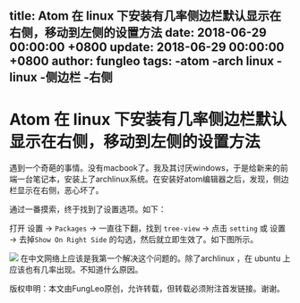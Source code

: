 title: Atom 在 linux 下安装有几率侧边栏默认显示在右侧，移动到左侧的设置方法
date: 2018-06-29 00:00:00 +0800
update: 2018-06-29 00:00:00 +0800
author: fungleo
tags:
    -atom
    -arch linux
    -linux
    -侧边栏
    -右侧
---

# Atom 在 linux 下安装有几率侧边栏默认显示在右侧，移动到左侧的设置方法

遇到一个奇葩的事情。没有macbook了。我及其讨厌windows，于是给新来的前端一台笔记本，安装上了archlinux系统。在安装好atom编辑器之后，发现，侧边栏显示在右侧，恶心坏了。

通过一番摸索，终于找到了设置选项。如下：

打开 设置 → `Packages` → 一直往下翻，找到 `tree-view` → 点击 `setting` 或 设置 → 去掉`Show On Right Side` 的勾选，然后就立即生效了。如下图所示。

![](https://raw.githubusercontent.com/fengcms/articles/master/image/1c/4d81ebb6fc682fcb383005438993a6.jpg)
在中文网络上应该是我第一个解决这个问题的。除了archlinux ，在 ubuntu 上应该也有几率出现。不知道什么原因。

版权申明：本文由FungLeo原创，允许转载，但转载必须附注首发链接。谢谢。
